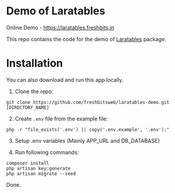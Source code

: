 # Demo of Laratables

Online Demo - https://laratables.freshbits.in

This repo contains the code for the demo of [Laratables](https://github.com/freshbitsweb/laratables) package.

# Installation

You can also download and run this app locally.

1) Clone the repo:
```
git clone https://github.com/freshbitsweb/laratables-demo.git [DIRECTORY_NAME]
```

2) Create `.env` file from the example file:
```
php -r "file_exists('.env') || copy('.env.example', '.env');"
```

3) Setup .env variables (Mainly APP_URL and DB_DATABASE)

4) Run following commands:
```
composer install
php artisan key:generate
php artisan migrate --seed
```

Done.
